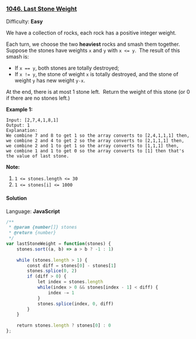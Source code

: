 ### [1046\. Last Stone Weight](https://leetcode.com/problems/last-stone-weight/)

Difficulty: **Easy**


We have a collection of rocks, each rock has a positive integer weight.

Each turn, we choose the two **heaviest** rocks and smash them together.  Suppose the stones have weights `x` and `y` with `x <= y`.  The result of this smash is:

*   If `x == y`, both stones are totally destroyed;
*   If `x != y`, the stone of weight `x` is totally destroyed, and the stone of weight `y` has new weight `y-x`.

At the end, there is at most 1 stone left.  Return the weight of this stone (or 0 if there are no stones left.)

**Example 1:**

```
Input: [2,7,4,1,8,1]
Output: 1
Explanation: 
We combine 7 and 8 to get 1 so the array converts to [2,4,1,1,1] then,
we combine 2 and 4 to get 2 so the array converts to [2,1,1,1] then,
we combine 2 and 1 to get 1 so the array converts to [1,1,1] then,
we combine 1 and 1 to get 0 so the array converts to [1] then that's the value of last stone.
```

**Note:**

1.  `1 <= stones.length <= 30`
2.  `1 <= stones[i] <= 1000`


#### Solution

Language: **JavaScript**

```javascript
/**
 * @param {number[]} stones
 * @return {number}
 */
var lastStoneWeight = function(stones) {
    stones.sort((a, b) => a > b ? -1 : 1)
    
    while (stones.length > 1) {
        const diff = stones[0] - stones[1]
        stones.splice(0, 2)
        if (diff > 0) {
            let index = stones.length
            while(index > 0 && stones[index - 1] < diff) {
                index -= 1
            }
            stones.splice(index, 0, diff)
        }
    }
    
    return stones.length ? stones[0] : 0
};
```